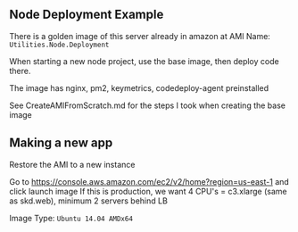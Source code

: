 ## Node Deployment Example

There is a golden image of this server already in amazon at AMI Name: `Utilities.Node.Deployment`

When starting a new node project, use the base image, then deploy code there.

The image has nginx, pm2, keymetrics, codedeploy-agent preinstalled

See CreateAMIFromScratch.md for the steps I took when creating the base image


## Making a new app

Restore the AMI to a new instance

Go to https://console.aws.amazon.com/ec2/v2/home?region=us-east-1 and click launch image
If this is production, we want 4 CPU's = c3.xlarge (same as skd.web), minimum 2 servers behind LB

Image Type: `Ubuntu 14.04 AMDx64`


